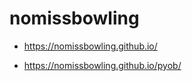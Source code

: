 nomissbowling
=============

- [ https://nomissbowling.github.io/ ]( https://nomissbowling.github.io/ )

- [ https://nomissbowling.github.io/pyob/ ]( https://nomissbowling.github.io/pyob/ )
